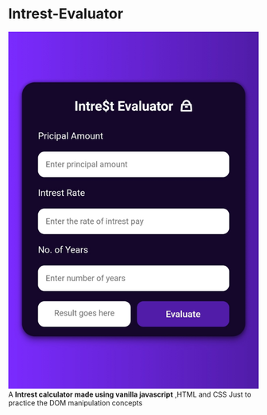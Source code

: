 # Intrest-Evaluator
![Intrest Evaluator](src/intrestEval.jpg)
A **Intrest calculator made using vanilla javascript** ,HTML and CSS Just to practice the DOM manipulation concepts
